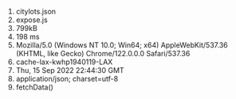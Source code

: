 1. citylots.json
2. expose.js
3. 799kB
4. 198 ms
5. Mozilla/5.0 (Windows NT 10.0; Win64; x64) AppleWebKit/537.36 (KHTML, like Gecko) Chrome/122.0.0.0 Safari/537.36
6. cache-lax-kwhp1940119-LAX
7. Thu, 15 Sep 2022 22:44:30 GMT
8. application/json; charset=utf-8
9. fetchData()
